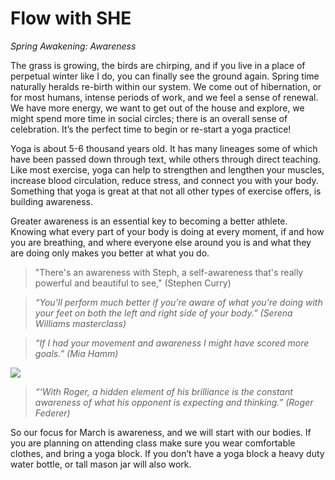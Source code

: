 ﻿# Flow with SHE
*Spring Awakening: Awareness*

The grass is growing, the birds are chirping, and if you live in a place of perpetual winter like I do, you can finally see the ground again. Spring time naturally heralds re-birth within our system. We come out of hibernation, or for most humans, intense periods of work, and we feel a sense of renewal. We have more energy, we want to get out of the house and explore, we might spend more time in social circles; there is an overall sense of celebration. It’s the perfect time to begin or re-start a yoga practice!

Yoga is about 5-6 thousand years old. It has many lineages some of which have been passed down through text, while others through direct teaching. Like most exercise, yoga can help to strengthen and lengthen your muscles, increase blood circulation, reduce stress, and connect you with your body. Something that yoga is great at that not all other types of exercise offers, is building awareness.

Greater awareness is an essential key to becoming a better athlete. Knowing what every part of your body is doing at every moment, if and how you are breathing, and where everyone else around you is and what they are doing only makes you better at what you do.

> "There's an awareness with Steph, a self-awareness that's really powerful and beautiful to see," (Stephen Curry)

> *“You’ll perform much better if you’re aware of what you’re doing with your feet on both the left and right side of your body.” (Serena Williams masterclass)*

> *“If I had your movement and awareness I might have scored more goals.” (Mia Hamm)*


![](https://i.imgur.com/H078Drt.png)


> *“‘With Roger, a hidden element of his brilliance is the constant awareness of what his opponent is expecting and thinking.” (Roger Federer)*

So our focus for March is awareness, and we will start with our bodies. If you are planning on attending class make sure you wear comfortable clothes, and bring a yoga block. If you don’t have a yoga block  a heavy duty water bottle, or tall mason jar will also work.